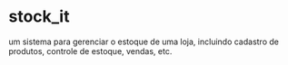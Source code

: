 # stock_it

um sistema para gerenciar o estoque de uma loja, incluindo cadastro de produtos, controle de estoque, vendas, etc.